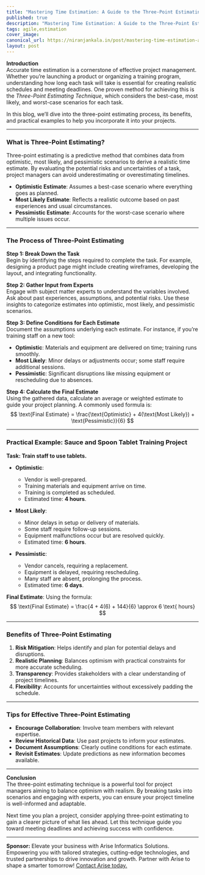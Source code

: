 ```yaml
---
title: "Mastering Time Estimation: A Guide to the Three-Point Estimating Technique"
published: true
description: "Mastering Time Estimation: A Guide to the Three-Point Estimating Technique"
tags: agile,estimation
cover_image: 
canonical_url: https://niranjankala.in/post/mastering-time-estimation-a-guide-to-the-three-point-estimating-technique
layout: post
---
```


**Introduction**  
Accurate time estimation is a cornerstone of effective project management. Whether you’re launching a product or organizing a training program, understanding how long each task will take is essential for creating realistic schedules and meeting deadlines. One proven method for achieving this is the *Three-Point Estimating Technique*, which considers the best-case, most likely, and worst-case scenarios for each task.

In this blog, we’ll dive into the three-point estimating process, its benefits, and practical examples to help you incorporate it into your projects.

---

### **What is Three-Point Estimating?**  
Three-point estimating is a predictive method that combines data from optimistic, most likely, and pessimistic scenarios to derive a realistic time estimate. By evaluating the potential risks and uncertainties of a task, project managers can avoid underestimating or overestimating timelines.

- **Optimistic Estimate**: Assumes a best-case scenario where everything goes as planned.
- **Most Likely Estimate**: Reflects a realistic outcome based on past experiences and usual circumstances.
- **Pessimistic Estimate**: Accounts for the worst-case scenario where multiple issues occur.

---

### **The Process of Three-Point Estimating**  

**Step 1: Break Down the Task**  
Begin by identifying the steps required to complete the task. For example, designing a product page might include creating wireframes, developing the layout, and integrating functionality.

**Step 2: Gather Input from Experts**  
Engage with subject matter experts to understand the variables involved. Ask about past experiences, assumptions, and potential risks. Use these insights to categorize estimates into optimistic, most likely, and pessimistic scenarios.

**Step 3: Define Conditions for Each Estimate**  
Document the assumptions underlying each estimate. For instance, if you’re training staff on a new tool:
- **Optimistic**: Materials and equipment are delivered on time; training runs smoothly.  
- **Most Likely**: Minor delays or adjustments occur; some staff require additional sessions.  
- **Pessimistic**: Significant disruptions like missing equipment or rescheduling due to absences.

**Step 4: Calculate the Final Estimate**  
Using the gathered data, calculate an average or weighted estimate to guide your project planning. A commonly used formula is:  
$$
\text{Final Estimate} = \frac{\text{Optimistic} + 4(\text{Most Likely}) + \text{Pessimistic}}{6}
$$ 

---

### **Practical Example: Sauce and Spoon Tablet Training Project**  

**Task: Train staff to use tablets.**  
- **Optimistic**:  
  - Vendor is well-prepared.  
  - Training materials and equipment arrive on time.  
  - Training is completed as scheduled.  
  - Estimated time: **4 hours**.  

- **Most Likely**:  
  - Minor delays in setup or delivery of materials.  
  - Some staff require follow-up sessions.  
  - Equipment malfunctions occur but are resolved quickly.  
  - Estimated time: **6 hours**.  

- **Pessimistic**:  
  - Vendor cancels, requiring a replacement.  
  - Equipment is delayed, requiring rescheduling.  
  - Many staff are absent, prolonging the process.  
  - Estimated time: **6 days**.  

**Final Estimate**: Using the formula:  
$$
\text{Final Estimate} = \frac{4 + 4(6) + 144}{6} \approx 6 \text{ hours}
$$  

---

### **Benefits of Three-Point Estimating**  
1. **Risk Mitigation**: Helps identify and plan for potential delays and disruptions.  
2. **Realistic Planning**: Balances optimism with practical constraints for more accurate scheduling.  
3. **Transparency**: Provides stakeholders with a clear understanding of project timelines.  
4. **Flexibility**: Accounts for uncertainties without excessively padding the schedule.  

---

### **Tips for Effective Three-Point Estimating**  
- **Encourage Collaboration**: Involve team members with relevant expertise.  
- **Review Historical Data**: Use past projects to inform your estimates.  
- **Document Assumptions**: Clearly outline conditions for each estimate.  
- **Revisit Estimates**: Update predictions as new information becomes available.  

---

**Conclusion**  
The three-point estimating technique is a powerful tool for project managers aiming to balance optimism with realism. By breaking tasks into scenarios and engaging with experts, you can ensure your project timeline is well-informed and adaptable.  

Next time you plan a project, consider applying three-point estimating to gain a clearer picture of what lies ahead. Let this technique guide you toward meeting deadlines and achieving success with confidence.  

---
**Sponsor:** Elevate your business with Arise Informatics Solutions. Empowering you with tailored strategies, cutting-edge technologies, and trusted partnerships to drive innovation and growth. Partner with Arise to shape a smarter tomorrow! [Contact Arise today.](https://arisein.com/contact/)